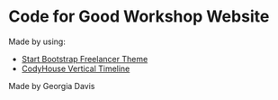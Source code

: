 # Code for Good Workshop Website

Made by using:
+ [Start Bootstrap Freelancer Theme](http://startbootstrap.com/template-overviews/freelancer/)
+ [CodyHouse Vertical Timeline](https://github.com/CodyHouse/vertical-timeline)

Made by Georgia Davis
